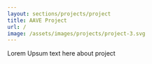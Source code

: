 ```yaml
---
layout: sections/projects/project
title: AAVE Project
url: /
image: /assets/images/projects/project-3.svg
---
```


Lorem Upsum text here about project